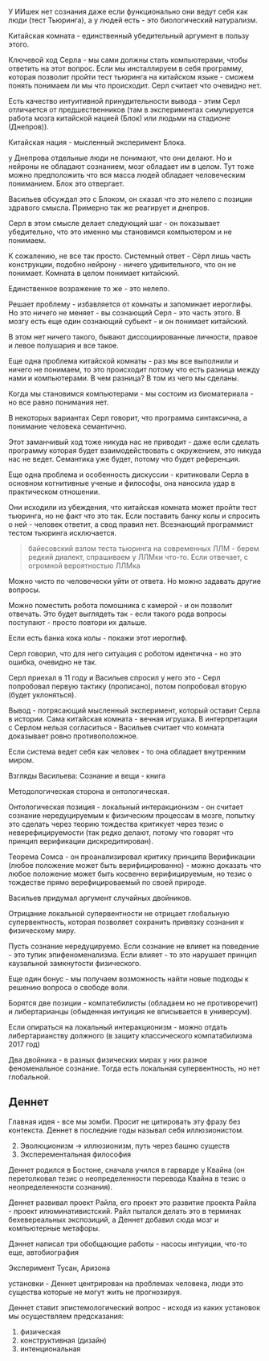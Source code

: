 У ИИшек нет сознания даже если функционально они ведут себя как люди (тест Тьюринга), а у людей есть - это биологический натурализм.

Китайская комната - единственный убедительный аргумент в пользу этого.

Ключевой ход Серла - мы сами должны стать компьютерами, чтобы ответить на этот вопрос. Если мы инсталлируем в себя программу, которая позволит пройти тест тьюринга на китайском языке - сможем понять понимаем ли мы что происходит. Серл считает что очевидно нет.

Есть качество интуитивной принудительности вывода - этим Серл отличается от предшественников (там в экспериментах симулируется работа мозга китайской нацией (Блок) или людьми на стадионе (Днепров)).

Китайская нация - мысленный эксперимент Блока.

у Днепрова отдельные люди не понимают, что они делают. Но и нейроны не обладают сознанием, мозг обладает им в целом. Тут тоже можно предположить что вся масса людей обладает человеческим пониманием. Блок это отвергает.

Васильев обсуждал это с Блоком, он сказал что это нелепо с позиции здравого смысла. Примерно так же реагирует и днепров.

Серл в этом смысле делает следующий шаг - он показывает убедительно, что это именно мы становимся компьютером и не понимаем.

К сожалению, не все так просто. Системный ответ - Сёрл лишь часть конструкции, подобно нейрону - ничего удивительного, что он не понимает. Комната в целом понимает китайский.

Единственное возражение то же - это нелепо.

Решает проблему - избавляется от комнаты и запоминает иероглифы. Но это ничего не меняет - вы сознающий Серл - это часть этого. В мозгу есть еще один сознающий субьект - и он понимает китайский.

В этом нет ничего такого, бывают диссоциированные личности, правое и левое полушария и все такое.

Еще одна проблема китайской комнаты - раз мы все выполнили и ничего не понимаем, то это происходит потому что есть разница между нами и компьютерами. В чем разница? В том из чего мы сделаны.

Когда мы становимся компьютерами - мы состоим из биоматериала - но все равно понимания нет.

В некоторых вариантах Серл говорит, что программа синтаксична, а понимание человека семантично.

Этот заманчивый ход тоже никуда нас не приводит - даже если сделать программу которая будет взаимодействовать с окружением, это никуда нас не ведет. Семантика уже будет, потому что будет референция.

Еще одна проблема и особенность дискуссии - критиковали Серла в основном когнитивные ученые и философы, она наносила удар в практическом отношении.

Они исходили из убеждения, что китайская комната может пройти тест тьюринга, но не факт что это так. Если поставить банку колы и спросить о ней - человек ответит, а свод правил нет. Всезнающий программист тестом тьюринга исключается.

> байесовский взлом теста тьюринга на современных ЛЛМ - берем редкий диалект, спрашиваем у ЛЛМки что-то. Если отвечает, с огромной вероятностью ЛЛМка

Можно чисто по человечески уйти от ответа. Но можно задавать другие вопросы.

Можно поместить робота помошника с камерой - и он позволит отвечать. Это будет выглядеть так - если такого рода вопросы поступают - просто повтори их дальше.

Если есть банка кока колы - покажи этот иероглиф.

Серл говорил, что для него ситуация с роботом идентична - но это ошибка, очевидно не так.

Серл приехал в 11 году и Васильев спросил у него это - Серл попробовал первую тактику (прописано), потом попробовал вторую (будет уклоняться).

Вывод - потрясающий мысленный эксперимент, который оставит Серла в истории. Сама китайская комната - вечная игрушка. В интерпретации с Серлом нельзя согласиться - Васильев считает что комната доказывает ровно противоположное.

Если система ведет себя как человек - то она обладает внутренним миром.

Взгляды Васильева:
Сознание и вещи - книга

Методологическая сторона и онтологическая.

Онтологическая позиция - локальный интеракционизм - он считает сознание нередуцируемым к физическим процессам в мозге, попытку это сделать через теорию тождества критикует через тезис о неверефицируемости (так редко делают, потому что говорят что принцип верификации дискредитирован).

Теорема Сомса - он проанализировал критику принципа Верификации (любое положение может быть верифицированно) - можно доказать что любое положение может быть косвенно верифицируемым, но тезис о тождестве прямо верефицироваемый по своей природе.

Васильев придумал аргумент случайных двойников.

Отрицание локальной супервентности не отрицает глобальную супервентность, которая позволяет сохранить привязку сознания к физическому миру.

Пусть сознание нередуцируемо. Если сознание не влияет на поведение - это тупик эпифеноменализма. Если влияет - то это нарушает принцип каузальной замкнутости физического.

Еще один бонус - мы получаем возможность найти новые подходы к решению вопроса о свободе воли.

Борятся две позиции - компатебилисты (обладаем но не противоречит) и либертарианцы (обыденная интуиция не вписывается в универсум).

Если опираться на локальный интеракционизм - можно отдать либертарианству должного (в защиту классического компатабилизма 2017 год)

Два двойника - в разных физических мирах у них разное феноменальное сознание. Тогда есть локальная супервентность, но нет глобальной.

## Деннет

Главная идея - все мы зомби. Просит не цитировать эту фразу без контекста. Деннет в последние годы называл себя иллюзионистом.

2) Эволюционизм -> иллюзионизм, путь через башню существ
3) Эксперементальная философия

Деннет родился в Бостоне, сначала учился в гарварде у Квайна (он перетолковал тезис о неопределенности перевода Квайна в тезис о неопределенности сознания).

Деннет развивал проект Райла, его проект это развитие проекта Райла - проект илюминативистский. Райл пытался делать это в терминах бехевереальных экспозиций, а Деннет добавил сюда мозг и компьютерные метафоры.

Дэннет написал три обобщающие работы - насосы интуиции, что-то еще, автобиография

Эксперимент Тусан, Аризона

установки - Деннет центрирован на проблемах человека, люди это существа которые не могут жить не прогнозируя. 

Деннет ставит эпистемологический вопрос - исходя из каких установок мы осуществляем предсказания:
1) физическая
2) конструктивная (дизайн)
3) интенциональная

